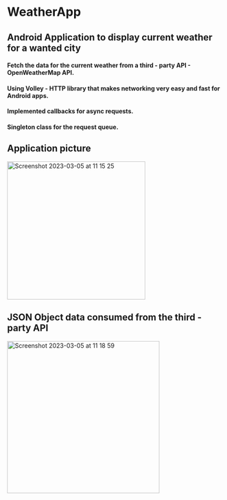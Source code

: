 # WeatherApp
## Android Application to display current weather for a wanted city

#### Fetch the data for the current weather from a third - party API - OpenWeatherMap API.
#### Using Volley - HTTP library that makes networking very easy and fast for Android apps.
#### Implemented callbacks for async requests.
#### Singleton class for the request queue.

## Application picture
<img width="322" alt="Screenshot 2023-03-05 at 11 15 25" src="https://user-images.githubusercontent.com/35624159/222951982-5f6876ed-74ca-41e6-b2dd-53e0381f3978.png">

## JSON Object data consumed from the third - party API
<img width="355" alt="Screenshot 2023-03-05 at 11 18 59" src="https://user-images.githubusercontent.com/35624159/222952203-b422b8fd-e45f-4220-b44f-96f5ef0b47b3.png">
